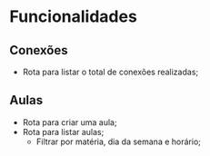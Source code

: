 # Funcionalidades

## Conexões

- Rota para listar o total de conexões realizadas;

## Aulas

- Rota para criar uma aula;
- Rota para listar aulas;
  - Filtrar por matéria, dia da semana e horário;
  